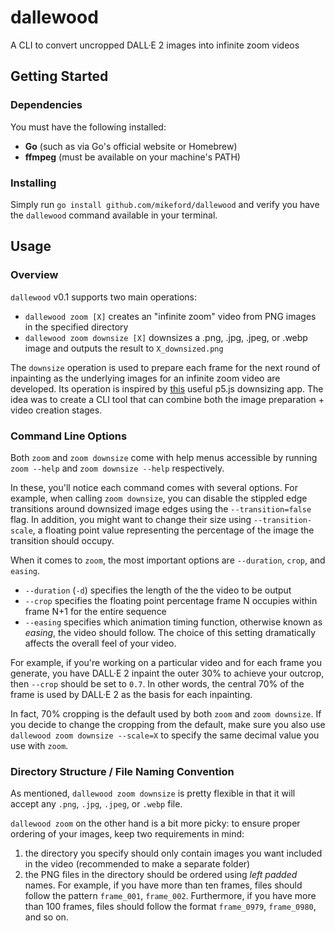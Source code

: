 # dallewood
A CLI to convert uncropped DALL·E 2 images into infinite zoom videos

## Getting Started
### Dependencies
You must have the following installed:
- **Go** (such as via Go's official website or Homebrew)
- **ffmpeg** (must be available on your machine's PATH)

### Installing
Simply run `go install github.com/mikeford/dallewood` and verify you have the `dallewood` command available in your terminal.

## Usage
### Overview
`dallewood` v0.1 supports two main operations:

- `dallewood zoom [X]` creates an "infinite zoom" video from PNG images in the specified directory
- `dallewood zoom downsize [X]` downsizes a .png, .jpg, .jpeg, or .webp image and outputs the result to `X_downsized.png`

The `downsize` operation is used to prepare each frame for the next round of inpainting as the underlying images for an infinite zoom video are developed. Its operation is inspired by [this](https://editor.p5js.org/Pi_p5/full/qAqoieAhx) useful p5.js downsizing app. The idea was to create a CLI tool that can combine both the image preparation + video creation stages.

### Command Line Options
Both `zoom` and `zoom downsize` come with help menus accessible by running `zoom --help` and `zoom downsize --help` respectively.

In these, you'll notice each command comes with several options. For example, when calling `zoom downsize`, you can disable the stippled edge transitions around downsized image edges using the `--transition=false` flag. In addition, you might want to change their size using `--transition-scale`, a floating point value representing the percentage of the image the transition should occupy.

When it comes to `zoom`, the most important options are `--duration`, `crop`, and `easing`.

- `--duration` (`-d`) specifies the length of the the video to be output
- `--crop` specifies the floating point percentage frame N occupies within frame N+1 for the entire sequence
- `--easing` specifies which animation timing function, otherwise known as *easing*, the video should follow. The choice of this setting dramatically affects the overall feel of your video.

For example, if you're working on a particular video and for each frame you generate, you have DALL·E 2 inpaint the outer 30% to achieve your outcrop, then `--crop` should be set to `0.7`. In other words, the central 70% of the frame is used by DALL·E 2 as the basis for each inpainting.

In fact, 70% cropping is the default used by both `zoom` and `zoom downsize`. If you decide to change the cropping from the default, make sure you also use `dallewood zoom downsize --scale=X` to specify the same decimal value you use with `zoom`.

### Directory Structure / File Naming Convention
As mentioned, `dallewood zoom downsize` is pretty flexible in that it will accept any `.png`, `.jpg`, `.jpeg`, or `.webp` file.

`dallewood zoom` on the other hand is a bit more picky: to ensure proper ordering of your images, keep two requirements in mind:

1. the directory you specify should only contain images you want included in the video (recommended to make a separate folder)
2. the PNG files in the directory should be ordered using *left padded* names. For example, if you have more than ten frames, files should follow the pattern `frame_001`, `frame_002`. Furthermore, if you have more than 100 frames, files should follow the format `frame_0979`, `frame_0980`, and so on.